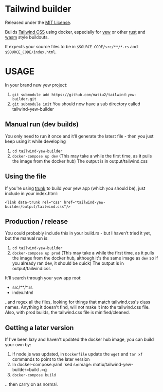# Tailwind builder

Released under the [MIT License](LICENSE.txt).

Builds [Tailwind CSS](https://tailwindcss.com/) using docker, especially for [yew](https://github.com/yewstack/yew) or other [rust](https://www.rust-lang.org/) and [wasm](https://webassembly.org/) style buildouts.

It expects your source files to be in `$SOURCE_CODE/src/**/*.rs` and `$SOURCE_CODE/index.html`.

# USAGE

In your brand new yew project:

 1. `git submodule add https://github.com/matiu2/tailwind-yew-builder.git`
 2. `git submodule init`
     You should now have a sub directory called tailwind-yew-builder 

## Manual run (dev builds)

You only need to run it once and it'll generate the latest file - then you just keep using it while developing

 1. `cd tailwind-yew-builder`
 2. `docker-compose up dev` (This may take a while the first time, as it pulls the image from the docker hub)
    The output is in output/tailwind.css

## Using the file

If you're using [trunk](https://github.com/thedodd/trunk) to build your yew app (which you should be), just include in your index.html:

    <link data-trunk rel="css" href="tailwind-yew-builder/output/tailwind.css"/>


## Production / release

You could probably include this in your build.rs - but I haven't tried it yet, but the manual run is:

 1. `cd tailwind-yew-builder`
 2. `docker-compose up prod` (This may take a while the first time, as it pulls the image from the docker hub, although it's the same image as `dev` so if you already ran dev, it should be quick)
    The output is in output/tailwind.css

It'll search through your yew app root:

 * src/**/*.rs
 * index.html

..and regex all the files, looking for things that match tailwind.css's class names. Anything it doesn't find, will not make it into the tailwind.css file. Also, with prod builds, the tailwind.css file is minified/cleaned.

## Getting a later version

If I've been lazy and haven't updated the docker hub image, you can build your own by:

 1. If node.js was updated, in `Dockerfile` update the `wget` and `tar xf` commands to point to the later version
 2. In docker-compose.yaml `sed s=image: matiu/tailwind-yew-builder=build .=g
 3. `docker-compose build`

.. then carry on as normal.
